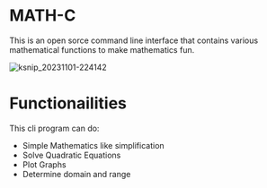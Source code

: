 # MATH-C
This is an open sorce command line interface that contains various mathematical functions to make mathematics fun.

![ksnip_20231101-224142](https://github.com/TheShiveshNetwork/MathC/assets/84664410/96c2df09-8877-4da0-8f30-7de421a0122b)

# Functionailities
This cli program can do:
- Simple Mathematics like simplification
- Solve Quadratic Equations
- Plot Graphs
- Determine domain and range
